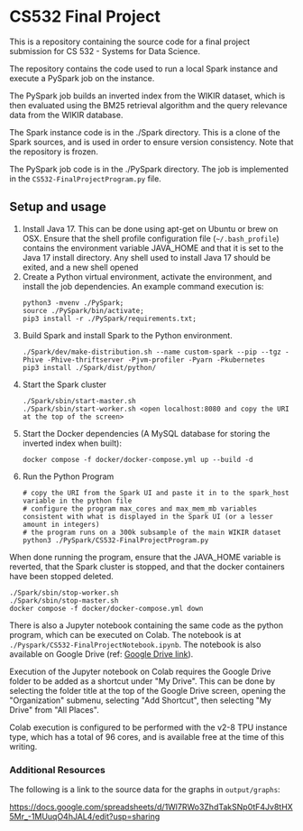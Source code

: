 # CS532 Final Project

This is a repository containing the source code for a final project submission for CS 532 - Systems for Data Science.

The repository contains the code used to run a local Spark instance and execute a PySpark job on the instance.

The PySpark job builds an inverted index from the WIKIR dataset, which is then evaluated using the BM25 retrieval algorithm and the query relevance data from the WIKIR database.

The Spark instance code is in the ./Spark directory. This is a clone of the Spark sources, and is used in order to ensure version consistency. Note that the repository is frozen.

The PySpark job code is in the ./PySpark directory. The job is implemented in the `CS532-FinalProjectProgram.py` file.

## Setup and usage

1) Install Java 17. This can be done using apt-get on Ubuntu or brew on OSX. Ensure that the shell profile configuration file (`~/.bash_profile`) contains the environment variable JAVA_HOME and that it is set to the Java 17 install directory. Any shell used to install Java 17 should be exited, and a new shell opened 
2) Create a Python virtual environment, activate the environment, and install the job dependencies. An example command execution is:
    ```
    python3 -mvenv ./PySpark;
    source ./PySpark/bin/activate;
    pip3 install -r ./PySpark/requirements.txt;
    ```
3) Build Spark and install Spark to the Python environment.
    ```
    ./Spark/dev/make-distribution.sh --name custom-spark --pip --tgz -Phive -Phive-thriftserver -Pjvm-profiler -Pyarn -Pkubernetes
    pip3 install ./Spark/dist/python/
    ```
4) Start the Spark cluster
   ```
   ./Spark/sbin/start-master.sh
   ./Spark/sbin/start-worker.sh <open localhost:8080 and copy the URI at the top of the screen>
   ```
5) Start the Docker dependencies (A MySQL database for storing the inverted index when built):
   ```
   docker compose -f docker/docker-compose.yml up --build -d
   ```
6) Run the Python Program
   ```
   # copy the URI from the Spark UI and paste it in to the spark_host variable in the python file
   # configure the program max_cores and max_mem_mb variables consistent with what is displayed in the Spark UI (or a lesser amount in integers)
   # the program runs on a 300k subsample of the main WIKIR dataset
   python3 ./PySpark/CS532-FinalProjectProgram.py
   ```

When done running the program, ensure that the JAVA_HOME variable is reverted, that the Spark cluster is stopped, and that the docker containers have been stopped deleted.

```
./Spark/sbin/stop-worker.sh
./Spark/sbin/stop-master.sh
docker compose -f docker/docker-compose.yml down
```

There is also a Jupyter notebook containing the same code as the python program, which can be executed on Colab. The notebook is at `./Pyspark/CS532-FinalProjectNotebook.ipynb`. The notebook is also available on Google Drive (ref: [Google Drive link](https://drive.google.com/drive/folders/14Y9p6RUPPtwTbFi_WvHVOiVapHydLt9f?usp=sharing)).

Execution of the Jupyter notebook on Colab requires the Google Drive folder to be added as a shortcut under "My Drive". This can be done by selecting the folder title at the top of the Google Drive screen, opening the "Organization" submenu, selecting "Add Shortcut", then selecting "My Drive" from "All Places".

Colab execution is configured to be performed with the v2-8 TPU instance type, which has a total of 96 cores, and is available free at the time of this writing.

### Additional Resources

The following is a link to the source data for the graphs in `output/graphs`:

https://docs.google.com/spreadsheets/d/1Wl7RWo3ZhdTakSNp0tF4Jv8tHX5Mr_-1MUuqO4hJAL4/edit?usp=sharing
